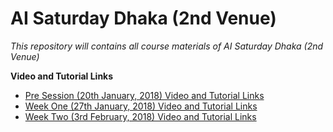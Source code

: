 # AI Saturday Dhaka (2nd Venue)

_This repository will contains all course materials of AI Saturday Dhaka (2nd Venue)_ 

**Video and Tutorial Links**
- [Pre Session (20th January, 2018) Video and Tutorial Links](https://nurtureai-dhakav2.github.io/ai-saturday-dhaka-chapter-v2/pre-session/pre-session-video-and-tutorial-links)
- [Week One (27th January, 2018) Video and Tutorial Links](https://nurtureai-dhakav2.github.io/ai-saturday-dhaka-chapter-v2/week-1/week_1_video_and_lecture)
- [Week Two (3rd February, 2018) Video and Tutorial Links](https://nurtureai-dhakav2.github.io/ai-saturday-dhaka-chapter-v2/week-2/week_2_video_and_lecture)

